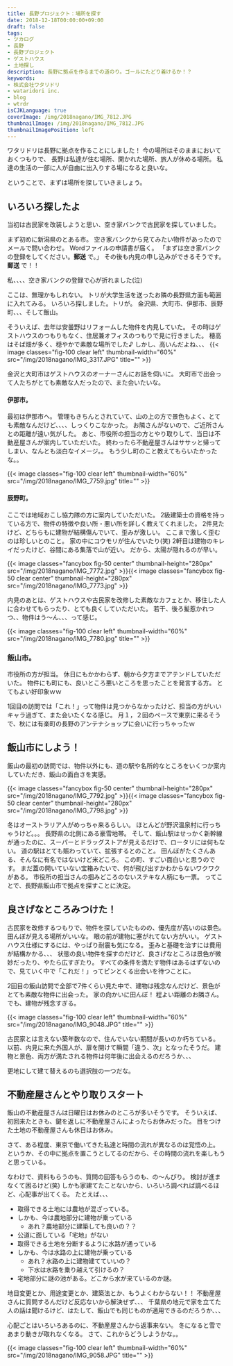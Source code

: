 ```yaml
---
title: 長野プロジェクト：場所を探す
date: 2018-12-18T00:00:00+09:00
draft: false
tags:
- ツカログ
- 長野
- 長野プロジェクト
- ゲストハウス
- 土地探し
description: 長野に拠点を作るまでの道のり。ゴールにたどり着けるか！？
keywords:
- 株式会社ワタリドリ
- wataridori inc.
- blog
- wtrdr
isCJKLanguage: true
coverImage: /img/2018nagano/IMG_7812.JPG
thumbnailImage: /img/2018nagano/IMG_7812.JPG
thumbnailImagePosition: left
---
```


ワタリドリは長野に拠点を作ることにしました！
今の場所はそのままにおいておくつもりで、
長野は私達が住む場所、開かれた場所、旅人が休める場所。
私達の生活の一部に人が自由に出入りする場になると良いな。

ということで、まずは場所を探していきましょう。

## いろいろ探したよ
当初は古民家を改装しようと思い、空き家バンクで古民家を探していました。

まず初めに新潟県のとある市。
空き家バンクから見てみたい物件があったのでメールで問い合わせ。
Wordファイルの申請書が届く。
「まずは空き家バンクの登録をしてください。**郵送** で。」
その後も内見の申し込みができるそうです。**郵送** で！！

私、、、、空き家バンクの登録で心が折れました(泣)

ここは、無理かもしれない。
トリが大学生活を送ったお隣の長野県方面も範囲に入れてみる。
いろいろ探しました。トリが。
金沢県、大町市、伊那市、辰野町、、、そして飯山。

そういえば、去年は安曇野はリフォームした物件を内見していた。
その時はゲストハウスのつもりもなく、住居兼オフィスのつもりで見に行きました。
穂高はそば畑が多く、穏やかで素敵な場所でした♪
しかし、高いんだよね、、、
{{< image classes="fig-100 clear left" thumbnail-width="60%" src="/img/2018nagano/IMG_3317.JPG" title="" >}} 


金沢と大町市はゲストハウスのオーナーさんにお話を伺いに。
大町市で出会って人たちがとても素敵な人だったので、また会いたいな。



#### 伊那市。
最初は伊那市へ。
管理もきちんとされていて、山の上の方で景色もよく、とても素敵なんだけど、、、、しっくりこなかった。
お隣さんがないので、ご近所さんとの距離が遠い気がした。
あと、市役所の担当の方とやり取りして、当日は不動産屋さんが案内していただいた。
終わったら不動産屋さんはササッと帰ってしまい、なんとも淡白なイメージ。。
もう少し町のこと教えてもらいたかったな。。

{{< image classes="fig-100 clear left" thumbnail-width="60%" src="/img/2018nagano/IMG_7759.jpg" title="" >}} 




#### 辰野町。
ここでは地域おこし協力隊の方に案内していただいた。
2級建築士の資格を持っている方で、物件の特徴や良い所・悪い所を詳しく教えてくれました。
2件見たけど、どちらもに建物が結構傷んでいて、歪みが激しい。
ここまで激しく歪むのは珍しいとのこと。
家の中にコウモリが住んでいたり(笑)
2軒目は建物のキレイだったけど、谷間にある集落で山が近い。
だから、太陽が隠れるのが早い。


{{< image classes="fancybox fig-50 center" thumbnail-height="280px" src="/img/2018nagano/IMG_7772.jpg" >}}{{< image classes="fancybox fig-50 clear center" thumbnail-height="280px" src="/img/2018nagano/IMG_7773.jpg" >}}

内見のあとは、ゲストハウスや古民家を改修した素敵なカフェとか、移住した人に合わせてもらったり、とても良くしていただいた。
若干、後ろ髪惹かれつつ、、物件はう〜ん、、、って感じ。

{{< image classes="fig-100 clear left" thumbnail-width="60%" src="/img/2018nagano/IMG_7780.jpg" title="" >}} 


### 飯山市。
市役所の方が担当。
休日にもかかわらず、朝から夕方までアテンドしていただいた。
物件にも町にも、良いところ悪いところを思ったことを発言する方。
とてもよい好印象ｗｗ

1回目の訪問では「これ！」って物件は見つからなかったけど、担当の方がいいキャラ過ぎて、また会いたくなる感じ。
月１，２回のペースで東京に来るそうで、秋には有楽町の長野のアンテナショップに会いに行っちゃったｗ


## 飯山市にしよう！

飯山の最初の訪問では、物件以外にも、道の駅や名所的なところをいくつか案内していただき、飯山の面白さを実感。

{{< image classes="fancybox fig-50 center" thumbnail-height="280px" src="/img/2018nagano/IMG_7792.jpg" >}}{{< image classes="fancybox fig-50 clear center" thumbnail-height="280px" src="/img/2018nagano/IMG_7798.jpg" >}}

冬はオーストラリア人がめっちゃ来るらしい。
ほとんどが野沢温泉村に行っちゃうけど。。。
長野県の北側にある豪雪地帯。
そして、飯山駅はせっかく新幹線が通ったのに、スーパーとドラッグストアが見えるだけで、ロータリには何もない。
道の駅はとても賑わっていて、拡張するとのこと。
田んぼがたくさんある、そんなに有名ではないけど米どころ。
この町、すごい面白いと思うのです。
まだ蓋の開いていない宝箱みたいで、何が飛び出すかわからないワクワクがある。
市役所の担当さんの掴みどころのないステキな人柄にも一票。
ってことで、長野県飯山市で拠点を探すことに決定。


## 良さげなところみつけた！

古民家を改修するつもりで、物件を探していたものの、優先度が高いのは景色。
田んぼが見える場所がいいな。
眼の前が建物に塞がれてない方がいい。
ゲストハウス仕様にするには、やっぱり耐震も気になる。
歪みと基礎を治すには費用が結構かかる、、、
状態の良い物件を探すのだけど、良さげなところは景色が微妙だったり、やたら広すぎたり。
すべての条件を満たす物件はあるはずないので、見ていく中で「これだ！」ってピンとくる出会いを待つことに。

2回目の飯山訪問で全部で7件くらい見た中で、建物は残念なんだけど、景色がとても素敵な物件に出会った。
家の向かいに田んぼ！
程よい距離のお隣さん。
でも、建物が残念すぎる。

{{< image classes="fig-100 clear left" thumbnail-width="60%" src="/img/2018nagano/IMG_9048.JPG" title="" >}} 

古民家とは言えない築年数なので、住んでいない期間が長いのか朽ちている。
以前、内見に来た外国人が、扉を開けて瞬間「違う、次」となったそうだ。
建物と景色、両方が満たされる物件は何年後に出会えるのだろうか、、、

更地にして建て替えるのも選択肢の一つだな。


## 不動産屋さんとやり取りスタート

飯山の不動産屋さんは日曜日はお休みのところが多いそうです。
そういえば、初回来たときも、鍵を返しに不動産屋さんによったらお休みだった。
目をつけた土地の不動産屋さんも休日はお休み。

さて、ある程度、東京で働いてきた私達と時間の流れが異なるのは覚悟の上。
というか、その中に拠点を置こうとしてるのだから、その時間の流れを楽しもうと思っている。

なわけで、資料もらうのも、質問の回答もらうのも、の〜んびり。
検討が進まなくて困るけど(笑)
しかも家建てたことないから、いろいろ調べれば調べるほど、心配事が出てくる。
たとえば、、、

- 取得できる土地には農地が混ざっている。
- しかも、今は農地部分に建物が乗っている
  - あれ？農地部分に建築しても良いの？？
- 公道に面している「宅地」がない
- 取得できる土地を分断するように水路が通っている
- しかも、今は水路の上に建物が乗っている
  - あれ？水路の上に建物建てていいの？
  - 下水は水路を乗り越えて引けるの？
- 宅地部分に謎の池がある。どこから水が来ているのか謎。

地目変更とか、用途変更とか、建築法とか、もうよくわからない！！
不動産屋さんに質問するんだけど反応ないから解決ぜず、、、
千葉県の地元で家を立てた人の話は聞けるけど、はたして、飯山でも同じものが適用できるのだろうか、、、

心配ごとはいろいろあるのに、不動産屋さんから返事来ない。
冬になると雪であまり動きが取れなくなる。
さて、これからどうしようかな。。


{{< image classes="fig-100 clear left" thumbnail-width="60%" src="/img/2018nagano/IMG_9058.JPG" title="" >}} 

